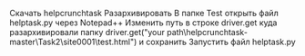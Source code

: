 Скачать helpcrunchtask
Разархивировать
В папке Test открыть файл helptask.py через Notepad++ 
Изменить путь в строке driver.get куда разархивировали папку 
driver.get("your path\\helpcrunchtask-master\\Task2\\site0001\\test.html") и сохранить
Запустить файл helptask.py
